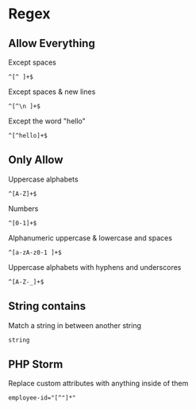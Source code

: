 # Regex

## Allow Everything
Except spaces
```regex
^[^ ]+$
```

Except spaces & new lines
```regex
^[^\n ]+$
```

Except the word "hello"
```regex
^[^hello]+$
```

## Only Allow
Uppercase alphabets 
```regex
^[A-Z]+$
```

Numbers 
```regex
^[0-1]+$
```

Alphanumeric uppercase & lowercase and spaces
```regex
^[a-zA-z0-1 ]+$
```

Uppercase alphabets with hyphens and underscores
```regex
^[A-Z-_]+$
```

## String contains
Match a string in between another string
```regex
string
```


## PHP Storm
Replace custom attributes with anything inside of them
```regex
employee-id="[^"]*"
```










